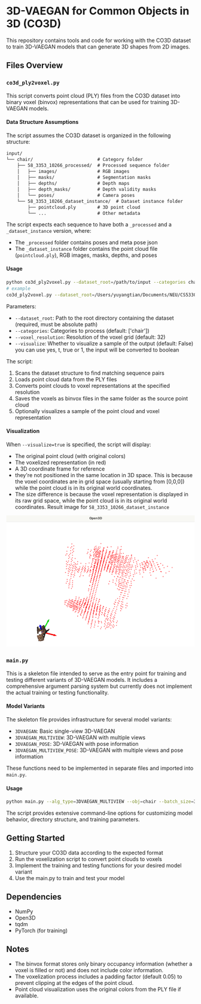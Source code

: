 # 3D-VAEGAN for Common Objects in 3D (CO3D)

This repository contains tools and code for working with the CO3D dataset to train 3D-VAEGAN models that can generate 3D shapes from 2D images.

## Files Overview

### `co3d_ply2voxel.py`

This script converts point cloud (PLY) files from the CO3D dataset into binary voxel (binvox) representations that can be used for training 3D-VAEGAN models.

#### Data Structure Assumptions

The script assumes the CO3D dataset is organized in the following structure:

```
input/
└── chair/                        # Category folder
    ├── 58_3353_10266_processed/  # Processed sequence folder
    │   ├── images/               # RGB images
    │   ├── masks/                # Segmentation masks
    │   ├── depths/               # Depth maps
    │   ├── depth_masks/          # Depth validity masks
    │   └── poses/                # Camera poses
    └── 58_3353_10266_dataset_instance/  # Dataset instance folder
        ├── pointcloud.ply        # 3D point cloud
        └── ...                   # Other metadata
```

The script expects each sequence to have both a `_processed` and a `_dataset_instance` version, where:
- The `_processed` folder contains poses and meta pose json
- The `_dataset_instance` folder contains the point cloud file (`pointcloud.ply`), RGB images, masks, depths, and poses

#### Usage

```bash
python co3d_ply2voxel.py --dataset_root=/path/to/input --categories chair --voxel_resolution=32 --visualize=true
# example
co3d_ply2voxel.py --dataset_root=/Users/yuyangtian/Documents/NEU/CS5330/3D_VAE_GAN/input --visualize=t 
```

Parameters:
- `--dataset_root`: Path to the root directory containing the dataset (required, must be absolute path)
- `--categories`: Categories to process (default: ['chair'])
- `--voxel_resolution`: Resolution of the voxel grid (default: 32)
- `--visualize`: Whether to visualize a sample of the output (default: False) you can use yes, t, true or 1, the input will be converted to boolean

The script:
1. Scans the dataset structure to find matching sequence pairs
2. Loads point cloud data from the PLY files
3. Converts point clouds to voxel representations at the specified resolution
4. Saves the voxels as binvox files in the same folder as the source point cloud
5. Optionally visualizes a sample of the point cloud and voxel representation

#### Visualization

When `--visualize=true` is specified, the script will display:
- The original point cloud (with original colors)
- The voxelized representation (in red)
- A 3D coordinate frame for reference
- they're not positioned in the same location in 3D space. This is because the voxel coordinates are in grid space (usually starting from [0,0,0]) while the point cloud is in its original world coordinates.
- The size difference is because the voxel representation is displayed in its raw grid space, while the point cloud is in its original world coordinates.
Result image for `58_3353_10266_dataset_instance`

![img.png](sample_voxel.png)

### `main.py`

This is a skeleton file intended to serve as the entry point for training and testing different variants of 3D-VAEGAN models. It includes a comprehensive argument parsing system but currently does not implement the actual training or testing functionality.

#### Model Variants

The skeleton file provides infrastructure for several model variants:
- `3DVAEGAN`: Basic single-view 3D-VAEGAN
- `3DVAEGAN_MULTIVIEW`: 3D-VAEGAN with multiple views
- `3DVAEGAN_POSE`: 3D-VAEGAN with pose information
- `3DVAEGAN_MULTIVIEW_POSE`: 3D-VAEGAN with multiple views and pose information

These functions need to be implemented in separate files and imported into `main.py`.

#### Usage

```bash
python main.py --alg_type=3DVAEGAN_MULTIVIEW --obj=chair --batch_size=32
```

The script provides extensive command-line options for customizing model behavior, directory structure, and training parameters.

## Getting Started

1. Structure your CO3D data according to the expected format
2. Run the voxelization script to convert point clouds to voxels
3. Implement the training and testing functions for your desired model variant
4. Use the main.py to train and test your model

## Dependencies

- NumPy
- Open3D
- tqdm
- PyTorch (for training)

## Notes

- The binvox format stores only binary occupancy information (whether a voxel is filled or not) and does not include color information.
- The voxelization process includes a padding factor (default 0.05) to prevent clipping at the edges of the point cloud.
- Point cloud visualization uses the original colors from the PLY file if available.